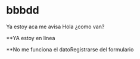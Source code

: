 # bbbdd
Ya estoy aca
me avisa
Hola
¿como van?

**YA estoy en linea

**No me funciona el datoRegistrarse del formulario
